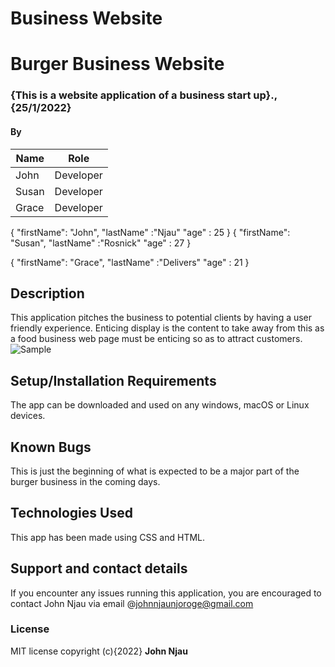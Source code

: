 # Business Website

# Burger Business Website

### {This is a website application of a business start up}., {25/1/2022}

#### By

| Name  | Role      |
| ----- | --------- |
| John  | Developer |
| Susan | Developer |
| Grace | Developer |

{
"firstName": "John",
"lastName" :"Njau"
"age" : 25
}
{
"firstName": "Susan",
"lastName" :"Rosnick"
"age" : 27
}

{
"firstName": "Grace",
"lastName" :"Delivers"
"age" : 21
}

## Description

This application pitches the business to potential clients by having a user friendly experience.
Enticing display is the content to take away from this as a food business web page must be enticing so as to attract customers.
![Sample](https://image.shutterstock.com/image-illustration/solution-loading-big-idea-creativity-260nw-683024551.jpg)

## Setup/Installation Requirements

The app can be downloaded and used on any windows, macOS or Linux devices.

## Known Bugs

This is just the beginning of what is expected to be a major part of the burger business in the coming days.

## Technologies Used

This app has been made using CSS and HTML.

## Support and contact details

If you encounter any issues running this application, you are encouraged to contact John Njau via email @johnnjaunjoroge@gmail.com

### License

MIT license
copyright (c){2022} **John Njau**
